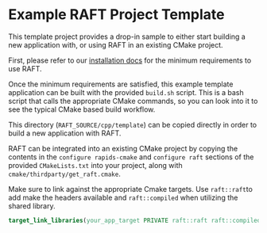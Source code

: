 # Example RAFT Project Template

This template project provides a drop-in sample to either start building a new application with, or using RAFT in an existing CMake project. 

First, please refer to our [installation docs](https://docs.rapids.ai/api/raft/stable/build.html#cuda-gpu-requirements) for the minimum requirements to use RAFT.

Once the minimum requirements are satisfied, this example template application can be built with the provided `build.sh` script. This is a bash script that calls the appropriate CMake commands, so you can look into it to see the typical CMake based build workflow.  

This directory (`RAFT_SOURCE/cpp/template`) can be copied directly in order to build a new application with RAFT.

RAFT can be integrated into an existing CMake project by copying the contents in the `configure rapids-cmake` and `configure raft` sections of the provided `CMakeLists.txt` into your project, along with `cmake/thirdparty/get_raft.cmake`.

Make sure to link against the appropriate Cmake targets. Use `raft::raft`to add make the headers available and `raft::compiled` when utilizing the shared library.

```cmake
target_link_libraries(your_app_target PRIVATE raft::raft raft::compiled)
```

